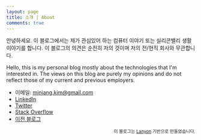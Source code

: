 ```yaml
---
layout: page
title: 소개 | About
comments: true
---
```



안녕하세요. 이 블로그에서는 제가 관심있어 하는 컴퓨터 이야기 또는 실리콘밸리 생활 이야기를 합니다. 이 블로그의 의견은 순전히 저의 것이며 저의 전/현직 회사와 무관합니다.

Hello, this is my personal blog mostly about the technologies that I'm interested in. The views on this blog are purely my opinions and do not reflect those of my current and previous employers.

- 이메일: [minjang.kim@gmail.com](mailto:minjang.kim@gmail.com)
- [LinkedIn](https://www.linkedin.com/in/minjang)
- [Twitter](https://twitter.com/minjangk)
- [Stack Overflow](http://stackoverflow.com/users/202699/minjang)
- [이전 블로그](http://minjang.egloos.com/)


<div align="right"><small>이 블로그는 <a href="https://github.com/poole/lanyon">Lanyon</a> 기반으로 만들었습니다.</small></div>

<!-- 기타 참고 사이트:
https://github.com/thekemkid/thekemkid.github.io
https://github.com/ankur-gupta/ankur-gupta.github.io
https://github.com/vCabbage/vcabbage.github.io
-->